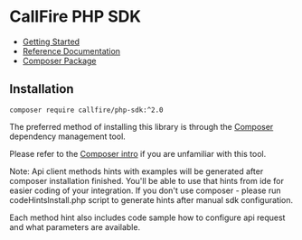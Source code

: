CallFire PHP SDK
================

* [Getting Started](/docs/en/00.getting.started.md)
* [Reference Documentation](https://developers.callfire.com/)
* [Composer Package](https://packagist.org/packages/callfire/php-sdk#2.0.x-dev)

## Installation

`composer require callfire/php-sdk:^2.0`

The preferred method of installing this library is through the
[Composer](http://getcomposer.org/) dependency management tool.

Please refer to the [Composer intro](http://getcomposer.org/doc/00-intro.md)
if you are unfamiliar with this tool.

Note: Api client methods hints with examples will be generated after composer installation finished.
You'll be able to use that hints from ide for easier coding of your integration.
If you don't use composer - please run codeHintsInstall.php script to generate hints after manual sdk configuration.

Each method hint also includes code sample how to configure api request and what parameters are available. 

